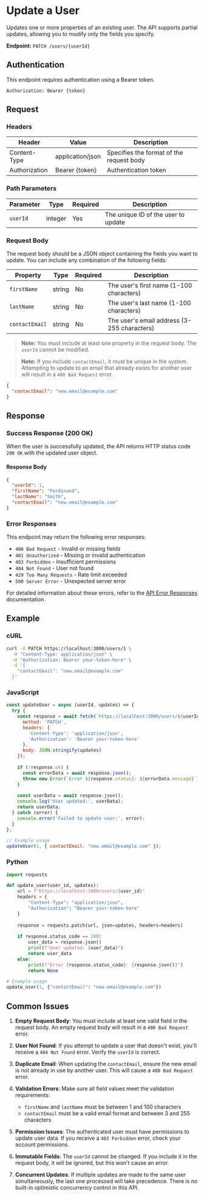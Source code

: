 # Update a User

Updates one or more properties of an existing user. The API supports partial updates, allowing you to modify only the fields you specify.

**Endpoint:** `PATCH /users/{userId}`

## Authentication

This endpoint requires authentication using a Bearer token.

```
Authorization: Bearer {token}
```

## Request

### Headers

| Header | Value | Description |
|--------|-------|-------------|
| Content-Type | application/json | Specifies the format of the request body |
| Authorization | Bearer {token} | Authentication token |

### Path Parameters

| Parameter | Type | Required | Description |
|-----------|------|----------|-------------|
| `userId` | integer | Yes | The unique ID of the user to update |

### Request Body

The request body should be a JSON object containing the fields you want to update. You can include any combination of the following fields:

| Property | Type | Required | Description |
|----------|------|----------|-------------|
| `firstName` | string | No | The user's first name (1-100 characters) |
| `lastName` | string | No | The user's last name (1-100 characters) |
| `contactEmail` | string | No | The user's email address (3-255 characters) |

> **Note:** You must include at least one property in the request body. The `userId` cannot be modified.

> **Note:** If you include `contactEmail`, it must be unique in the system. Attempting to update to an email that already exists for another user will result in a `400 Bad Request` error.

```json
{
  "contactEmail": "new.email@example.com"
}
```

## Response

### Success Response (200 OK)

When the user is successfully updated, the API returns HTTP status code `200 OK` with the updated user object.

#### Response Body

```json
{
  "userId": 1,
  "firstName": "Ferdinand",
  "lastName": "Smith",
  "contactEmail": "new.email@example.com"
}
```

### Error Responses

This endpoint may return the following error responses:

- `400 Bad Request` - Invalid or missing fields
- `401 Unauthorized` - Missing or invalid authentication
- `403 Forbidden` - Insufficient permissions
- `404 Not Found` - User not found
- `429 Too Many Requests` - Rate limit exceeded
- `500 Server Error` - Unexpected server error

For detailed information about these errors, refer to the [API Error Responses](error-responses.md) documentation.

## Example

### cURL

```bash
curl -X PATCH https://localhost:3000/users/1 \
  -H "Content-Type: application/json" \
  -H "Authorization: Bearer your-token-here" \
  -d '{
    "contactEmail": "new.email@example.com"
  }'
```

### JavaScript

```javascript
const updateUser = async (userId, updates) => {
  try {
    const response = await fetch(`https://localhost:3000/users/${userId}`, {
      method: 'PATCH',
      headers: {
        'Content-Type': 'application/json',
        'Authorization': 'Bearer your-token-here'
      },
      body: JSON.stringify(updates)
    });
    
    if (!response.ok) {
      const errorData = await response.json();
      throw new Error(`Error ${response.status}: ${errorData.message}`);
    }
    
    const userData = await response.json();
    console.log('User updated:', userData);
    return userData;
  } catch (error) {
    console.error('Failed to update user:', error);
  }
};

// Example usage
updateUser(1, { contactEmail: "new.email@example.com" });
```

### Python

```python
import requests

def update_user(user_id, updates):
    url = f"https://localhost:3000/users/{user_id}"
    headers = {
        "Content-Type": "application/json",
        "Authorization": "Bearer your-token-here"
    }
    
    response = requests.patch(url, json=updates, headers=headers)
    
    if response.status_code == 200:
        user_data = response.json()
        print(f"User updated: {user_data}")
        return user_data
    else:
        print(f"Error {response.status_code}: {response.json()}")
        return None

# Example usage
update_user(1, {"contactEmail": "new.email@example.com"})
```

## Common Issues

1. **Empty Request Body**: You must include at least one valid field in the request body. An empty request body will result in a `400 Bad Request` error.

2. **User Not Found**: If you attempt to update a user that doesn't exist, you'll receive a `404 Not Found` error. Verify the `userId` is correct.

3. **Duplicate Email**: When updating the `contactEmail`, ensure the new email is not already in use by another user. This will cause a `400 Bad Request` error.

4. **Validation Errors**: Make sure all field values meet the validation requirements:
   - `firstName` and `lastName` must be between 1 and 100 characters
   - `contactEmail` must be a valid email format and between 3 and 255 characters

5. **Permission Issues**: The authenticated user must have permissions to update user data. If you receive a `403 Forbidden` error, check your account permissions.

6. **Immutable Fields**: The `userId` cannot be changed. If you include it in the request body, it will be ignored, but this won't cause an error.

7. **Concurrent Updates**: If multiple updates are made to the same user simultaneously, the last one processed will take precedence. There is no built-in optimistic concurrency control in this API.
